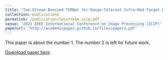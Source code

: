 ```yaml
---
title: "Two-Stream Boosted TCRNet for Range-Tolerant Infra-Red Target Detection"
collection: publications
permalink: /publication/twostream_iccp.pdf
venue: '2021 IEEE International Conference on Image Processing (ICIP)'
paperurl: 'http://academicpages.github.io/files/paper1.pdf'
---
```

This paper is about the number 1. The number 2 is left for future work.

[Download paper here](https://ieeexplore.ieee.org/document/9506170)

